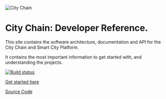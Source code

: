 ![City Chain](https://www.city-chain.org/images/logo/city-chain-gold-100x.png "City Chain")

# City Chain: **Developer Reference**.

This site contains the software architecture, documentation and API for the City Chain and Smart City Platform.

It contains the most important information to get started with, and understanding the projects.

[![Build status][1]][2]

[1]: https://ci.appveyor.com/api/projects/status/xs9789ye8ulu29j3/branch/citychain?svg=true
[2]: https://ci.appveyor.com/project/citychain/city-chain

[Get started here](/spec/intro.html)

[Source Code](https://github.com/CityChainFoundation/city-chain)
